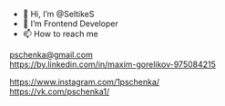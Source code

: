 - 👋 Hi, I’m @SeltikeS
- 👀 I’m Frontend Developer
- 📫 How to reach me 

pschenka@gmail.com <br>
https://by.linkedin.com/in/maxim-gorelikov-975084215

https://www.instagram.com/1pschenka/ <br>
https://vk.com/pschenka1/

